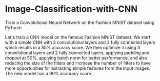 # Image-Classification-with-CNN
Train a Convolutional Neural Network on the Fashion MNIST dataset using PyTorch

Let's train a CNN model on the famous Fashion MNIST dataset. We start with a simple CNN with 2 convolutional layers and 2 fully connected layers which results in a 85% accuracy score. We then optimize it using 3 convolutional layers and 2 fully connected layers, applying padding and dropout at 50%, applying batch norm for better performance, and also reducing the size of the filters and increase the number of filters to have more opportunities for extracting simple features from the input images. The new model has a 90% accuracy score.
